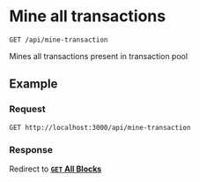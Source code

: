 # Mine all transactions

    GET /api/mine-transaction
    
Mines all transactions present in transaction pool

## Example
### Request

    GET http://localhost:3000/api/mine-transaction

### Response
Redirect to  **[<code>GET</code> All Blocks](GET_ALL_BLOCKS.md)**

